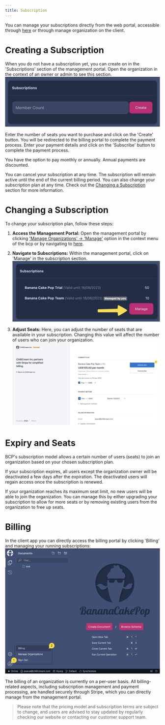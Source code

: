 ```yaml
---
title: Subscription 
---
```


You can manage your subscriptions directly from the web portal, accessible through [here](https://identity.chillicream.com/Organization) or through manage organization on the client.

# Creating a Subscription

When you do not have a subscription yet, you can create on in the 'Subscriptions' section of the management portal. Open the organization in the context of an owner or admin to see this section. 
![Screenshot showing the subscription](./images/subscription-2.png)

Enter the number of seats you want to purchase and click on the 'Create' button. You will be redirected to the billing portal to complete the payment process.
Enter your payment details and click on the 'Subscribe' button to complete the payment process.

You have the option to pay monthly or annually. Annual payments are discounted.

You can cancel your subscription at any time. The subscription will remain active until the end of the current billing period. You can also change your subscription plan at any time. Check out the [Changing a Subscription](#changing-a-subscription) section for more information.


# Changing a Subscription

To change your subscription plan, follow these steps:

1. **Access the Management Portal:** Open the management portal by clicking ['Manage Organizations' -> 'Manage'](#managing-organisations) option in the context menu of the bcp or by navigating to [here](https://identity.chillicream.com/Organizations). 

2. **Navigate to Subscriptions:** Within the management portal, click on 'Manage' in the subscription section.
![Screenshot showing the subscription](images/subscription-3.png)

3. **Adjust Seats:** Here, you can adjust the number of seats that are available in your subscription. Changing this value will affect the number of users who can join your organization.
![Screenshot showing the subscription](images/subscription-4.png)

# Expiry and Seats

BCP's subscription model allows a certain number of users (seats) to join an organization based on your chosen subscription plan. 

If your subscription expires, all users except the organization owner will be deactivated a few days after the expiration. The deactivated users will regain access once the subscription is renewed.

If your organization reaches its maximum seat limit, no new users will be able to join the organization. You can manage this by either upgrading your subscription to allow for more seats or by removing existing users from the organization to free up seats.

# Billing 
In the client app you can directly access the billing portal by clicking 'Billing' and managing your running subscriptions:
![Description of visualization: Screenshot showing the subscription](images/subscription-1.png)

The billing of an organization is currently on a per-user basis. All billing-related aspects, including subscription management and payment processing, are handled securely through Stripe, which you can directly manage from the management portal.

> Please note that the pricing model and subscription terms are subject to change, and users are advised to stay updated by regularly checking our website or contacting our customer support team.
